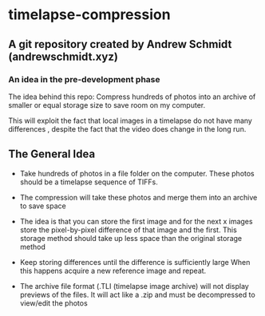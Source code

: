 # timelapse-compression

## A git repository created by Andrew Schmidt (andrewschmidt.xyz)

### An idea in the pre-development phase

The idea behind this repo: Compress hundreds of photos into an archive of
smaller or equal storage size to save room on my computer.

This will exploit the fact that local images in a timelapse do not have many differences ,
despite the fact that the video does change in the long run.

## The General Idea

* Take hundreds of photos in a file folder on the computer.
These photos should be a timelapse sequence of TIFFs.

* The compression will take these photos and merge them into an archive to save space

* The idea is that you can store the first image and for the next x images store
the pixel-by-pixel difference of that image and the first.
This storage method should take up less space than the original storage method

* Keep storing differences until the difference is sufficiently large
When this happens acquire a new reference image and repeat.

* The archive file format (.TLI (timelapse image archive) will not display
previews of the files. It will act like a .zip and must be decompressed to
view/edit the photos
